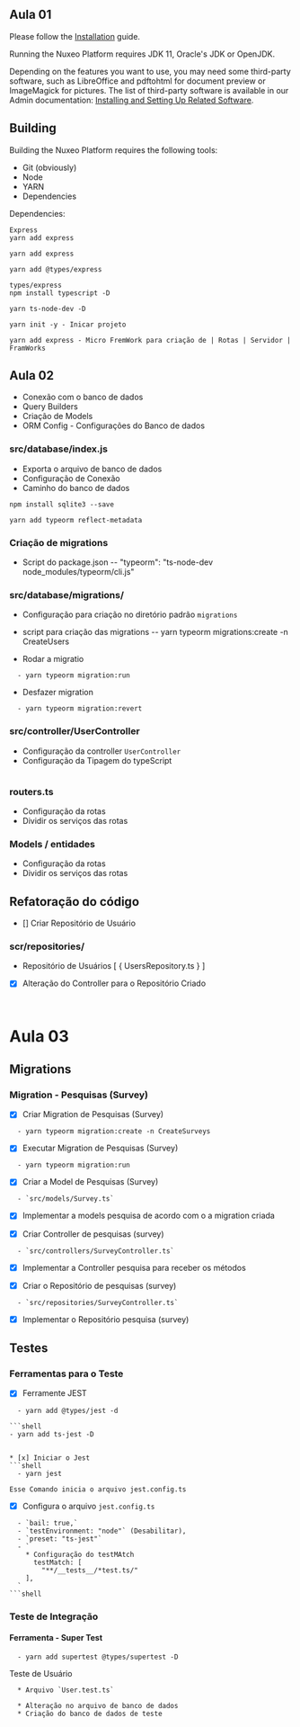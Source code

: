 ## Aula 01

Please follow the [Installation](https://doc.nuxeo.com/n/b1j) guide.

Running the Nuxeo Platform requires JDK 11, Oracle's JDK or OpenJDK.

Depending on the features you want to use, you may need some third-party software, such as LibreOffice and pdftohtml for document preview or ImageMagick for pictures. The list of third-party software is available in our Admin documentation: [Installing and Setting Up Related Software](https://doc.nuxeo.com/n/Yki).

## Building

Building the Nuxeo Platform requires the following tools:

- Git (obviously)
- Node
- YARN
- Dependencies


Dependencies:

```shell
Express
yarn add express
```
```shell
yarn add express
```
```shell
yarn add @types/express
```
```shell
types/express
npm install typescript -D
```

```shell
yarn ts-node-dev -D

yarn init -y - Inicar projeto

yarn add express - Micro FremWork para criação de | Rotas | Servidor | FramWorks
```


## Aula 02
- Conexão com o banco de dados
- Query Builders
- Criação de Models
- ORM Config - Configurações do Banco de dados

### src/database/index.js
- Exporta o arquivo de banco de dados
- Configuração de Conexão
- Caminho do banco de dados

```shell
npm install sqlite3 --save
```
```shell
yarn add typeorm reflect-metadata
```

### Criação de migrations
- Script do package.json
 -- "typeorm": "ts-node-dev node_modules/typeorm/cli.js"

### src/database/migrations/
- Configuração para criação no diretório padrão `migrations`
- script para criação das migrations
  -- yarn typeorm migrations:create -n CreateUsers

- Rodar a migratio
```shell
  - yarn typeorm migration:run
```
- Desfazer migration
```shell
  - yarn typeorm migration:revert
```

### src/controller/UserController
- Configuração da controller `UserController`
- Configuração da Tipagem do typeScript

```shell

```

### routers.ts
- Configuração da rotas 
- Dividir os serviços das rotas

### Models / entidades

- Configuração da rotas 
- Dividir os serviços das rotas


## Refatoração do código 
  * [] Criar Repositório de Usuário

### scr/repositories/
  - Repositório de Usuários
  [ 
    {
      UsersRepository.ts
    }
  ]


  * [x] Alteração do Controller para o Repositório Criado

```shell

```

```shell

```

# Aula 03

## Migrations

### Migration - Pesquisas (Survey)

  * [X] Criar Migration de Pesquisas (Survey)
  ```shell
    - yarn typeorm migration:create -n CreateSurveys
  ```
  * [X] Executar Migration de Pesquisas (Survey)
  ```shell
    - yarn typeorm migration:run
  ```
  * [X] Criar a Model de Pesquisas (Survey)
  ```shell
    - `src/models/Survey.ts`
  ```
  * [x] Implementar a models pesquisa de acordo com o a migration criada 

  * [x] Criar Controller de pesquisas (survey)
  ```shell
    - `src/controllers/SurveyController.ts`
  ```
  * [x] Implementar a Controller pesquisa para receber os métodos

  * [x] Criar o Repositório de pesquisas (survey)
  ```shell
    - `src/repositories/SurveyController.ts`
  ```
  * [x] Implementar o Repositório pesquisa (survey)

## Testes

### Ferramentas para o Teste

  * [X] Ferramente JEST
  ```shell
    - yarn add @types/jest -d
  ```

    ```shell
    - yarn add ts-jest -D
  ```

  * [x] Iniciar o Jest
  ```shell
    - yarn jest
  ```
    Esse Comando inicia o arquivo jest.config.ts

  * [x] Configura o arquivo `jest.config.ts`
  ```shell
    - `bail: true,`
    - `testEnvironment: "node"` (Desabilitar),
    - `preset: "ts-jest"`
    - `
      * Configuração do testMAtch
        testMatch: [
          "**/__tests__/*test.ts/"
      ],
    `
```shell

```
### Teste de Integração

#### Ferramenta - Super Test
  
  ```shell
    - yarn add supertest @types/supertest -D
  ```
  Teste de Usuário
  ```shell
    * Arquivo `User.test.ts`
  ```

  ```shell
    * Alteração no arquivo de banco de dados
    * Criação do banco de dados de teste
  ```

